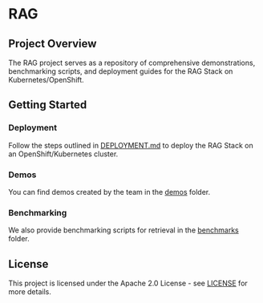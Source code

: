 # RAG

## Project Overview
The RAG project serves as a repository of comprehensive demonstrations, benchmarking scripts, and deployment guides for the RAG Stack on Kubernetes/OpenShift. 

## Getting Started
### Deployment
Follow the steps outlined in [DEPLOYMENT.md](DEPLOYMENT.md) to deploy the RAG Stack on an OpenShift/Kubernetes cluster.
### Demos
You can find demos created by the team in the [demos](demos) folder.
### Benchmarking
We also provide benchmarking scripts for retrieval in the [benchmarks](benchmarks) folder.

## License
This project is licensed under the Apache 2.0 License - see [LICENSE](LICENSE) for more details.
